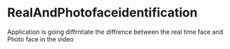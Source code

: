 # RealAndPhotofaceidentification
Application is going diffrntiate the diffrence between the real time face and Photo face  in the video 
